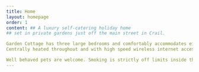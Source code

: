 ```yaml
---
title: Home
layout: homepage
order: 1
content: ## A luxury self-catering holiday home 
## set in private gardens just off the main street in Crail.

Garden Cottage has three large bedrooms and comfortably accommodates eight. The beach, shops and pubs are a short stroll away and there's private off-street parking for two cars. 
Centrally heated throughout and with high speed wireless internet access, those with young children will find a travel cot and high chair in the cupboard at the top of the stairs. Linens and towels are provided.

Well behaved pets are welcome. Smoking is strictly off limits inside the cottage.
---
```

